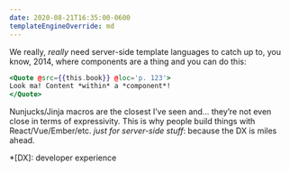 ```yaml
---
date: 2020-08-21T16:35:00-0600
templateEngineOverride: md
---
```


We really, *really* need server-side template languages to catch up to, you know, 2014, where components are a thing and you can do this:

```hbs
<Quote @src={{this.book}} @loc='p. 123'>
Look ma! Content *within* a *component*!
</Quote>
```

Nunjucks/Jinja macros are the closest I’ve seen and… they’re not even close in terms of expressivity. This is why people build things with React/Vue/Ember/etc. *just for server-side stuff*: because the DX is miles ahead.

*[DX]: developer experience